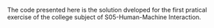 The code presented here is the solution dveloped for the first pratical exercise of the college subject of S05-Human-Machine Interaction.